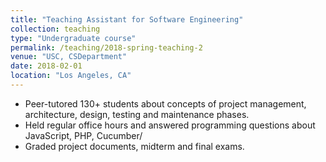 ```yaml
---
title: "Teaching Assistant for Software Engineering"
collection: teaching
type: "Undergraduate course"
permalink: /teaching/2018-spring-teaching-2
venue: "USC, CSDepartment"
date: 2018-02-01
location: "Los Angeles, CA"
---
```


* Peer-tutored 130+ students about concepts of project management, architecture, design, testing and maintenance phases. 
* Held regular office hours and answered programming questions about JavaScript, PHP, Cucumber/
* Graded project documents, midterm and final exams.

